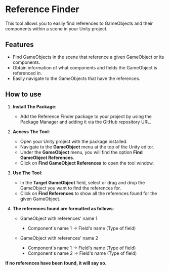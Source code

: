 # Reference Finder

This tool allows you to easily find references to GameObjects and their components within a scene in your Unity project.

## Features
- Find GameObjects in the scene that reference a given GameObject or its components.
- Obtain information of what components and fields the GameObject is referenced in.
- Easily navigate to the GameObjects that have the references.

## How to use
1. **Install The Package**:
   - Add the Reference Finder package to your project by using the Package Manager and adding it via the GitHub repository URL.

2. **Access The Tool**:
   - Open your Unity project with the package installed.
   - Navigate to the **GameObject** menu at the top of the Unity editor.
   - Under the **GameObject** menu, you will find the option **Find GameObject References**.
   - Click on **Find GameObject References** to open the tool window.
  
3. **Use The Tool**:
   - In the **Target GameObject** field, select or drag and drop the GameObject you want to find the references for.
   - Click on **Find References** to show all the references found for the given GameObject.

4. **The references found are formatted as follows**:
    - GameObject with references' name 1
        - Component's name 1 -> Field's name (Type of field)
 
    - GameObject with references' name 2
        - Component's name 1 -> Field's name (Type of field)
        - Component's name 2 -> Field's name (Type of field)

**If no references have been found, it will say so.**
